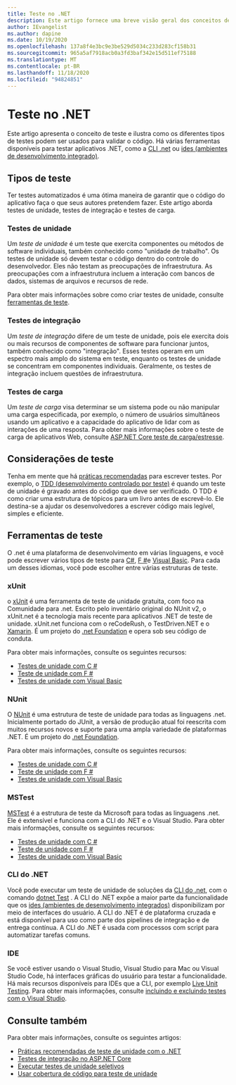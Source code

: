 ```yaml
---
title: Teste no .NET
description: Este artigo fornece uma breve visão geral dos conceitos de teste, da terminologia e das ferramentas para teste no .NET.
author: IEvangelist
ms.author: dapine
ms.date: 10/19/2020
ms.openlocfilehash: 137a8f4e3bc9e3be529d5034c233d283cf158b31
ms.sourcegitcommit: 965a5af7918acb0a3fd3baf342e15d511ef75188
ms.translationtype: MT
ms.contentlocale: pt-BR
ms.lasthandoff: 11/18/2020
ms.locfileid: "94824851"
---
```

# <a name="testing-in-net"></a>Teste no .NET

Este artigo apresenta o conceito de teste e ilustra como os diferentes tipos de testes podem ser usados para validar o código. Há várias ferramentas disponíveis para testar aplicativos .NET, como a [CLI .net](#net-cli) ou [ides (ambientes de desenvolvimento integrado)](#ide).

## <a name="test-types"></a>Tipos de teste

Ter testes automatizados é uma ótima maneira de garantir que o código do aplicativo faça o que seus autores pretendem fazer. Este artigo aborda testes de unidade, testes de integração e testes de carga.

### <a name="unit-tests"></a>Testes de unidade

Um *teste de unidade* é um teste que exercita componentes ou métodos de software individuais, também conhecido como "unidade de trabalho". Os testes de unidade só devem testar o código dentro do controle do desenvolvedor. Eles não testam as preocupações de infraestrutura. As preocupações com a infraestrutura incluem a interação com bancos de dados, sistemas de arquivos e recursos de rede.

Para obter mais informações sobre como criar testes de unidade, consulte [ferramentas de teste](#testing-tools).

### <a name="integration-tests"></a>Testes de integração

Um *teste de integração* difere de um teste de unidade, pois ele exercita dois ou mais recursos de componentes de software para funcionar juntos, também conhecido como "integração". Esses testes operam em um espectro mais amplo do sistema em teste, enquanto os testes de unidade se concentram em componentes individuais. Geralmente, os testes de integração incluem questões de infraestrutura.

### <a name="load-tests"></a>Testes de carga

Um *teste de carga* visa determinar se um sistema pode ou não manipular uma carga especificada, por exemplo, o número de usuários simultâneos usando um aplicativo e a capacidade do aplicativo de lidar com as interações de uma resposta. Para obter mais informações sobre o teste de carga de aplicativos Web, consulte [ASP.NET Core teste de carga/estresse](/aspnet/core/test/load-tests).

## <a name="test-considerations"></a>Considerações de teste

Tenha em mente que há [práticas recomendadas](unit-testing-best-practices.md) para escrever testes. Por exemplo, o [TDD (desenvolvimento controlado por teste)](https://deviq.com/test-driven-development) é quando um teste de unidade é gravado antes do código que deve ser verificado. O TDD é como criar uma estrutura de tópicos para um livro antes de escrevê-lo. Ele destina-se a ajudar os desenvolvedores a escrever código mais legível, simples e eficiente.

## <a name="testing-tools"></a>Ferramentas de teste

O .net é uma plataforma de desenvolvimento em várias linguagens, e você pode escrever vários tipos de teste para [C#](../../csharp/index.yml), [F #](../../fsharp/index.yml)e [Visual Basic](../../visual-basic/index.yml). Para cada um desses idiomas, você pode escolher entre várias estruturas de teste.

### <a name="xunit"></a>xUnit

o [xUnit](https://xunit.net) é uma ferramenta de teste de unidade gratuita, com foco na Comunidade para .net. Escrito pelo inventário original do NUnit v2, o xUnit.net é a tecnologia mais recente para aplicativos .NET de teste de unidade. xUnit.net funciona com o reCodeRush, o TestDriven.NET e o [Xamarin](https://dotnet.microsoft.com/apps/xamarin). É um projeto do [.net Foundation](https://dotnetfoundation.org) e opera sob seu código de conduta.

Para obter mais informações, consulte os seguintes recursos:

- [Testes de unidade com C #](unit-testing-with-dotnet-test.md)
- [Teste de unidade com F #](unit-testing-fsharp-with-dotnet-test.md)
- [Testes de unidade com Visual Basic](unit-testing-visual-basic-with-dotnet-test.md)

### <a name="nunit"></a>NUnit

O [NUnit](https://nunit.org) é uma estrutura de teste de unidade para todas as linguagens .net. Inicialmente portado do JUnit, a versão de produção atual foi reescrita com muitos recursos novos e suporte para uma ampla variedade de plataformas .NET. É um projeto do [.net Foundation](https://dotnetfoundation.org).

Para obter mais informações, consulte os seguintes recursos:

- [Testes de unidade com C #](unit-testing-with-nunit.md)
- [Teste de unidade com F #](unit-testing-fsharp-with-nunit.md)
- [Testes de unidade com Visual Basic](unit-testing-visual-basic-with-nunit.md)

### <a name="mstest"></a>MSTest

[MSTest](https://github.com/Microsoft/testfx-docs) é a estrutura de teste da Microsoft para todas as linguagens .net. Ele é extensível e funciona com a CLI do .NET e o Visual Studio. Para obter mais informações, consulte os seguintes recursos:

- [Testes de unidade com C #](unit-testing-with-mstest.md)
- [Teste de unidade com F #](unit-testing-fsharp-with-mstest.md)
- [Testes de unidade com Visual Basic](unit-testing-visual-basic-with-mstest.md)

### <a name="net-cli"></a>CLI do .NET

Você pode executar um teste de unidade de soluções da [CLI do .net](../tools/index.md), com o comando [dotnet Test](../tools/dotnet-test.md) . A CLI do .NET expõe a maior parte da funcionalidade que os [ides (ambientes de desenvolvimento integrados)](#ide) disponibilizam por meio de interfaces do usuário. A CLI do .NET é de plataforma cruzada e está disponível para uso como parte dos pipelines de integração e de entrega contínua. A CLI do .NET é usada com processos com script para automatizar tarefas comuns.

### <a name="ide"></a>IDE

Se você estiver usando o Visual Studio, Visual Studio para Mac ou Visual Studio Code, há interfaces gráficas do usuário para testar a funcionalidade. Há mais recursos disponíveis para IDEs que a CLI, por exemplo [Live Unit Testing](/visualstudio/test/live-unit-testing). Para obter mais informações, consulte [incluindo e excluindo testes com o Visual Studio](/visualstudio/test/live-unit-testing#include-and-exclude-test-projects-and-test-methods).

## <a name="see-also"></a>Consulte também

Para obter mais informações, consulte os seguintes artigos:

- [Práticas recomendadas de teste de unidade com o .NET](unit-testing-best-practices.md)
- [Testes de integração no ASP.NET Core](/aspnet/core/test/integration-tests#test-app-prerequisites)
- [Executar testes de unidade seletivos](selective-unit-tests.md)
- [Usar cobertura de código para teste de unidade](unit-testing-code-coverage.md)
